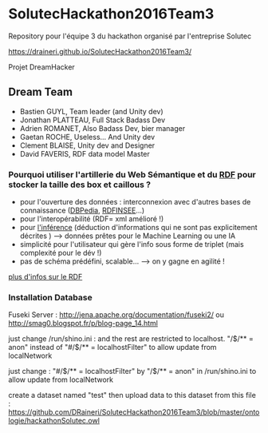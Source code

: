 # SolutecHackathon2016Team3
Repository pour l'équipe 3 du hackathon organisé par l'entreprise Solutec

https://draineri.github.io/SolutecHackathon2016Team3/

Projet DreamHacker

## Dream Team

* Bastien GUYL, Team leader (and Unity dev)
* Jonathan PLATTEAU, Full Stack Badass Dev
* Adrien ROMANET, Also Badass Dev, bier manager
* Gaetan ROCHE, Useless... And Unity dev
* Clement BLAISE, Unity dev and Designer
* David FAVERIS, RDF data model Master



### Pourquoi utiliser l'artillerie du Web Sémantique et du [RDF](https://fr.wikipedia.org/wiki/Resource_Description_Framework) pour stocker la taille des box et caillous ?

- pour l'ouverture des données :  interconnexion avec d'autres bases de connaissance ([DBPedia](http://fr.dbpedia.org/page/Lyon), [RDFINSEE](http://rdf.insee.fr/)...)
- pour l'interopérabilité (RDF= xml amélioré !)
- pour [l'inférence](http://www-igm.univ-mlv.fr/~dr/XPOSE2009/Le%20Web%203.0/concepts.html#inference) (déduction d'informations qui ne sont pas explicitement décrites ) --> données prêtes pour le Machine Learning ou une IA
- simplicité pour l'utilisateur qui gère l'info sous forme de triplet (mais complexité pour le dév !)
- pas de schéma prédéfini, scalable... --> on y gagne en agilité !


[plus d'infos sur le RDF](http://www.yoyodesign.org/doc/w3c/rdf-mt/)


### Installation Database
Fuseki Server : http://jena.apache.org/documentation/fuseki2/ ou http://smag0.blogspot.fr/p/blog-page_14.html

just change /run/shino.ini : 
and the rest are restricted to localhost.
"/$/** = anon" instead of  "#/$/** = localhostFilter" to allow update from localNetwork

just change  : 
"#/$/** = localhostFilter" by "/$/** = anon" in /run/shino.ini to allow update from localNetwork

create a dataset named "test"
then upload data to this dataset  from this file : https://github.com/DRaineri/SolutecHackathon2016Team3/blob/master/ontologie/hackathonSolutec.owl



